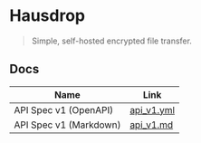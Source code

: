 # Hausdrop
> Simple, self-hosted encrypted file transfer.

## Docs

| Name                   | Link                            |
| ---------------------- | ------------------------------- |
| API Spec v1 (OpenAPI)  | [api_v1.yml](./docs/api_v1.yml) |
| API Spec v1 (Markdown) | [api_v1.md](./docs/api_v1.md)   |
